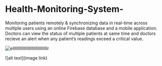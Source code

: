 # Health-Monitoring-System-
Monitoring patients remotely & synchronizing data in real-time across multiple users using an online Firebase database and a mobile application. 
Doctors can view the status of multiple patients at same time and doctors recieve an alert when any patient’s readings exceed a critical value.





![elllllllllllllllllllllllllllllllllr](https://i.imgur.com/LbzeXcO.jpg)

![alt text](image link)
